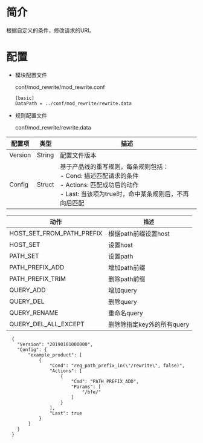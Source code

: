 # 简介 

根据自定义的条件，修改请求的URI。

# 配置

- 模块配置文件

  conf/mod_rewrite/mod_rewrite.conf

  ```
  [basic]
  DataPath = ../conf/mod_rewrite/rewrite.data
  ```

- 规则配置文件

  conf/mod_rewrite/rewrite.data

| 配置项  | 类型   | 描述                                                         |
| ------- | ------ | ------------------------------------------------------------ |
| Version | String | 配置文件版本                                                 |
| Config  | Struct | 基于产品线的重写规则，每条规则包括：<br>- Cond: 描述匹配请求的条件<br/>- Actions: 匹配成功后的动作<br/>- Last: 当该项为true时，命中某条规则后，不再向后匹配 |

| 动作                      | `描述`                             |
| ------------------------- | ---------------------------------- |
| HOST_SET_FROM_PATH_PREFIX | 根据path前缀设置host               |
| HOST_SET                  | 设置host                           |
| PATH_SET                  | 设置path                           |
| PATH_PREFIX_ADD           | 增加path前缀                       |
| PATH_PREFIX_TRIM          | 删除path前缀                       |
| QUERY_ADD                 | 增加query                          |
| QUERY_DEL                 | 删除query                          |
| QUERY_RENAME              | 重命名query                        |
| QUERY_DEL_ALL_EXCEPT      | 删除除指定key外的所有query         |

  ```
    {
      "Version": "20190101000000",
      "Config": {
          "example_product": [
              {
                  "Cond": "req_path_prefix_in(\"/rewrite\", false)",
                  "Actions": [
                      {
                          "Cmd": "PATH_PREFIX_ADD",
                          "Params": [
                              "/bfe/"
                          ]
                      }
                  ],
                  "Last": true
              }
          ]
      }
    }
  ```
